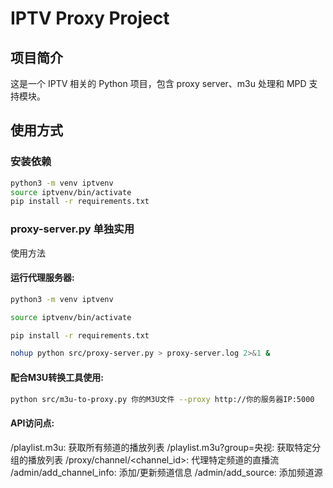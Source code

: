 # IPTV Proxy Project

## 项目简介
这是一个 IPTV 相关的 Python 项目，包含 proxy server、m3u 处理和 MPD 支持模块。

## 使用方式

### 安装依赖
```bash
python3 -m venv iptvenv
source iptvenv/bin/activate
pip install -r requirements.txt
```

### proxy-server.py 单独实用
使用方法

#### 运行代理服务器:
```bash
python3 -m venv iptvenv

source iptvenv/bin/activate

pip install -r requirements.txt

nohup python src/proxy-server.py > proxy-server.log 2>&1 &
```

#### 配合M3U转换工具使用:
```bash
python src/m3u-to-proxy.py 你的M3U文件 --proxy http://你的服务器IP:5000
```

#### API访问点:

/playlist.m3u: 获取所有频道的播放列表
/playlist.m3u?group=央视: 获取特定分组的播放列表
/proxy/channel/<channel_id>: 代理特定频道的直播流
/admin/add_channel_info: 添加/更新频道信息
/admin/add_source: 添加频道源